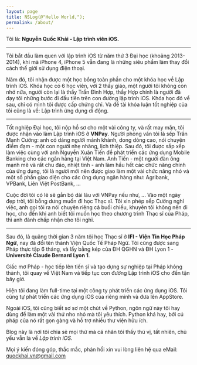 ```yaml
---
layout: page
title: NSLog(@"Hello World,");
permalink: /about/
---
```


Tôi là: **Nguyễn Quốc Khải - Lập trình viên iOS.**

---

Tôi bắt đầu làm quen với lập trình iOS từ năm thứ 3 Đại học (khoảng 2013-2014), khi mà iPhone 4, iPhone 5 vẫn đang là những siêu phẩm làm thay đổi cách thế giới sử dụng điện thoại.

Năm đó, tôi nhận được một học bổng toàn phần cho một khóa học về Lập trình iOS. Khóa học có 6 học viên, với 2 thầy giáo, một người tôi không còn nhớ nữa, người còn lại là thầy Trần Đình Hợp, thầy Hợp chính là người đã dạy tôi những bước đi đầu tiên trên con đường lập trình iOS. Khóa học đó về sau, chỉ có mình tôi được cấp chứng chỉ. Và đề tài khóa luận tốt nghiệp của tôi cũng là về: Lập trình ứng dụng di động.

---

Tốt nghiệp Đại học, tôi nộp hồ sơ cho một vài công ty, và rất may mắn, tôi được nhận vào làm Lập trình iOS ở **VNPay**. Người phỏng vấn tôi là sếp Trần Mạnh Cường: anh có dáng người mảnh khảnh, dong dỏng cao, nói chuyện điềm đạm - một con người nhẹ nhàng, lịch thiệp. Sau đó, tôi được sắp xếp làm việc cùng với anh Nguyễn Xuân Tiến để phát triển các ứng dụng Mobile Banking cho các ngân hàng tại Việt Nam. Anh Tiến - một người đàn ông mạnh mẽ và rất chu đáo, nhiệt tình - anh làm hầu hết các chức năng chính của ứng dụng, tôi là người mới nên được giao làm một vài chức năng nhỏ và một số phần giao diện cho các ứng dụng ngân hàng như: Agribank, VPBank, Liên Việt PostBank, ...

Cuộc đời tôi có lẽ sẽ gắn bó dài lâu với VNPay nếu như, ... Vào một ngày đẹp trời, tôi bỗng dưng muốn đi học Thạc sĩ. Tôi xin phép sếp Cường nghỉ việc, anh gọi tôi ra nói chuyện riêng cả buổi chiều, khuyên tôi không nên đi học, cho đến khi anh biết tôi muốn học theo chương trình Thạc sĩ của Pháp, thì anh đành chấp nhận cho tôi nghỉ.

---

Sau đó, là quãng thời gian 3 năm tôi học Thạc sĩ ở **IFI - Viện Tin Học Pháp Ngữ**, nay đã đổi tên thành Viện Quốc Tế Pháp Ngữ. Tôi cũng được sang Pháp thực tập 6 tháng, và lấy bằng kép của ĐH QGHN và ĐH Lyon 1 - **Université Claude Bernard Lyon 1**.

Giấc mơ Pháp - học tiếp lên tiến sĩ và tạo dựng sự nghiệp tại Pháp không thành, tôi quay về Việt Nam và tiếp tục con đường Lập trình iOS cho đến tận bây giờ.

Hiện tôi đang làm full-time tại một công ty phát triển các ứng dụng iOS. Tôi cũng tự phát triển các ứng dụng iOS của riêng mình và đưa lên AppStore.

Ngoài iOS, tôi cũng biết sơ sơ một chút về Python, ngôn ngữ này tôi hay dùng để làm một vài thứ nho nhỏ mà tôi yêu thích. Python khá hay, bởi cú pháp của nó rất gọn gàng và hỗ trợ nhiều thư viện hữu ích.

Blog này là nơi tôi chia sẻ mọi thứ mà cá nhân tôi thấy thú vị, tất nhiên, chủ yếu vẫn là về *Lập trình iOS*.

Mọi ý kiến đóng góp, thắc mắc, phản hồi xin vui lòng liên hệ qua eMail: [quockhai.vn@gmail.com](mailto:quockhai.vn@gmail.com)